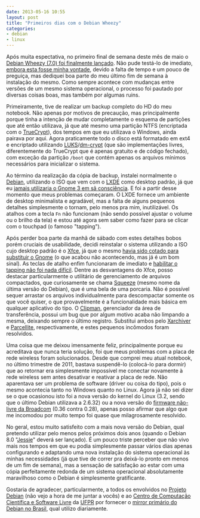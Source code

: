 ```yaml
---
date: 2013-05-16 10:55
layout: post
title: "Primeiros dias com o Debian Wheezy"
categories: 
- debian
- linux
---
```


Após muita espectativa, no primeiro final de semana deste mês de maio o [Debian Wheezy (7.0) foi finalmente lançado](http://www.debian.org/News/2013/20130504). Não pude testá-lo de imediato, [embora esta fosse minha vontade](http://devopsreactions.tumblr.com/post/49640679398/debian-wheezy-released), devido a falta de tempo e um pouco de preguiça, mas dediquei boa parte do meu último fim de semana à instalação do mesmo. Como sempre acontece com mudanças entre versões de um mesmo sistema operacional, o processo foi pautado por diversas coisas boas, mas também por algumas ruins.

Primeiramente, tive de realizar um backup completo do HD do meu notebook. Não apenas por motivos de precaução, mas principalmente porque tinha a intenção de mudar completamente o esquema de partições que até então utilizava, já que até mesmo uma partição NTFS (encriptada com o [TrueCrypt](http://www.truecrypt.org/)), dos tempos em que eu utilizava o Windows, ainda pairava por aqui. Agora praticamente todo o disco está formatado em ext4 e encriptado utilizando [LUKS](http://en.wikipedia.org/wiki/Linux_Unified_Key_Setup)/[dm-crypt](http://en.wikipedia.org/wiki/Dm-crypt) (que são implementações livres, diferentemente do TrueCrypt que é apenas gratuito e de código fechado), com exceção da partição `/boot` que contém apenas os arquivos mínimos necessários para inicializar o sistema.

Ao término da realização da cópia de backup, instalei normalmente o [Debian](http://www.debian.org/), utilizando o ISO que vem com o [LXDE](http://lxde.org/) como desktop padrão, já que eu [jamais utilizaria o Gnome 3 em sã consciência](http://en.wikipedia.org/wiki/Controversy_over_GNOME_3). E foi a partir desse momento que meus problemas começaram. O LXDE fornece um ambiente de desktop minimalista e agradável, mas a falta de alguns pequenos detalhes simplesmente o tornam, pelo menos pra mim, inutilizável. Os atalhos com a tecla `Fn` não funcionam (não sendo possível ajustar o volume ou o brilho da tela) e estou até agora sem saber como fazer para se clicar com o touchpad (o famoso "tapping").

Após perder boa parte da manhã de sábado com estes detalhes bobos porém cruciais de usabilidade, decidi reinstalar o sistema utilizando a ISO cujo desktop padrão é o [Xfce](http://www.xfce.org/), já que o mesmo [havia sido cotado para substituir o Gnome](http://www.phoronix.com/scan.php?page=news_item&px=MTE1NTk) (o que acabou não acontecendo, mas já é um bom sinal). As teclas de atalho enfim funcionaram de imediato e [habilitar o tapping não foi nada difícil](http://ozjd.wordpress.com/2011/11/15/fedora-xfce-tap-to-click/). Dentre as desvantagens do Xfce, posso destacar particularmente o utilitário de gerenciamento de arquivos compactados, que curiosamente se chama [Squeeze](http://squeeze.xfce.org/) (mesmo nome da última versão do Debian), que é uma bela de uma porcaria. Não é possível sequer arrastar os arquivos individualmente para descompactar somente os que você quiser, o que provavelmente é a funcionalidade mais básica em qualquer aplicativo do tipo. O [Clipman](http://goodies.xfce.org/projects/panel-plugins/xfce4-clipman-plugin), gerenciador da área de transferência, possui um bug que por algum motivo acaba não limpando a mesma, deixando sempre o último registro. Substitui ambos pelo [Xarchiver](http://xarchiver.sourceforge.net/) e [Parcellite](http://parcellite.sourceforge.net/), respectivamente, e estes pequenos incômodos foram resolvidos.

Uma coisa que me deixou imensamente feliz, principalmente porque eu acreditava que nunca teria solução, foi que meus problemas com a placa de rede wireless foram solucionados. Desde que comprei meu atual notebook, no último trimestre de 2011, bastava suspendê-lo (colocá-lo para dormir) que ao retornar era simplesmente impossível me conectar novamente à rede wireless sem antes desativar e reativar a placa de rede. Não aparentava ser um problema de software (driver ou coisa do tipo), pois o mesmo acontecia tanto no Windows quanto no Linux. Agora já não sei dizer se o que ocasionou isto foi a nova versão do kernel do Linux (3.2, sendo que o último Debian utilizava a 2.6.32) ou a nova versão do [firmware não-livre da Broadcom](http://packages.debian.org/wheezy/firmware-brcm80211) (0.36 contra 0.28), apenas posso afirmar que algo que me incomodou por muito tempo foi quase que milagrosamente resolvido.

No geral, estou muito satisfeito com a mais nova versão do Debian, qual pretendo utilizar pelo menos pelos próximos dois anos (quando o Debian 8.0 "[Jessie](http://www.phoronix.com/scan.php?page=news_item&px=MTE0OTk)" deverá ser lançado). É um pouco triste perceber que não vivo mais nos tempos em que eu podia simplesmente passar vários dias apenas configurando e adaptando uma nova instalação do sistema operacional às minhas necessidades (já que tive de correr pra deixá-lo pronto em menos de um fim de semana), mas a sensação de satisfação ao estar com uma cópia perfeitamente redonda de um sistema operacional absolutamente maravilhoso como o Debian é simplesmente gratificante.

Gostaria de agradecer, particularmente, a todos os envolvidos no [Projeto Debian](http://www.debian.org/intro/about) (não vejo a hora de me juntar a vocês) e ao [Centro de Computação Científica e Software Livre](http://www.c3sl.ufpr.br/) da [UFPR](http://www.ufpr.br/) por fornecer o [mirror primário do Debian no Brasil](http://ftp.br.debian.org/), qual utilizo diariamente.
